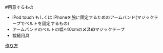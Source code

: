#用意するもの  

- iPod touch もしくは iPhoneを腕に固定するためのアームバンド(マジックテープでベルトを固定するもの)  
- アームバンドのベルトの幅×40cmの**メスの**マジックテープ  
- 裁縫用具  

[作り方](method.md) 
